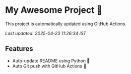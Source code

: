 # My Awesome Project 🚀

This project is automatically updated using GitHub Actions.

_Last updated: 2025-04-23 11:26:34 IST_

## Features
- Auto-update README using Python 🐍
- Auto Git push with GitHub Actions 🤖
